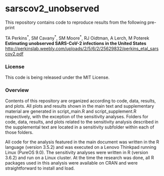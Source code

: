 # sarscov2_unobserved
This repository contains code to reproduce results from the following pre-print

TA Perkins<sup>&#42;</sup>, SM Cavany<sup>&#42;</sup>, SM Moore<sup>&#42;</sup>, RJ Oidtman, A Lerch, M Poterek **Estimating unobserved SARS-CoV-2 infections in the United States**
http://perkinslab.weebly.com/uploads/2/5/6/2/25629832/perkins_etal_sarscov2.pdf

### License
This code is being released under the MIT License.

### Overview
Contents of this repository are organized according to code, data, results, and plots. All plots and results shown in the main text and supplementary material are generated in script_main.R and script_supplement.R respectively, with the exception of the sensitivity analyses. Folders for code, data, results, and plots related to the sensitivity analysis described in the supplemental text are located in a sensitivity subfolder within each of those folders.

All code for the analysis featured in the main document was written in the R language (version 3.5.2) and was executed on a Lenovo Thinkpad running Linux (PureOS 9.0). The sensitivity analyses were written in R (version 3.6.2) and run on a Linux cluster. At the time the research was done, all R packages used in this analysis were available on CRAN and were straightforward to install and load.
